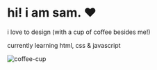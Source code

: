 # hi! i am sam. ❤

i love to design (with a cup of coffee besides me!)

currently learning html, css & javascript

![coffee-cup](https://user-images.githubusercontent.com/92855702/138080941-c92a51bb-763b-406b-8a0a-ed7a8755c8a5.png)
